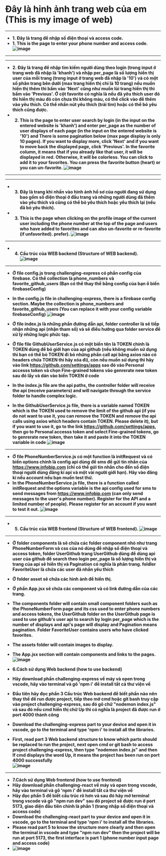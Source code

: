 # Đây là hỉnh ảnh trang web của em (This is my image of web)

*****************************************************************************************************************************************************
- <b>1. Đây là trang để nhập số điện thoại và access code.<b/>
- <b>1. This is the page to enter your phone number and access code.<b/>
![image](https://github.com/hoofkhanh/challenging-project/assets/124868697/e5240b13-1278-4fe4-936c-a4f1d3645961)
*****************************************************************************************************************************************************

*****************************************************************************************************************************************************
- <b>2. Đây là trang để nhập tìm kiếm người dùng theo login (trong input ở trang web đã nhập là 'khanh') và nhập per_page là số lượng hiển thị user của mỗi trang (trong input ở trang web đã nhập là '10') và có một số phân trang bên dưới (max trang hiển thị chỉ là 10 trang) nếu muốn hiển thị thêm thì bấm vào 'Next' cũng như muốn lùi trang hiển thị thì bấm vào 'Previous'. Ở cột favorite có nghĩa là nếu đã yêu thích user đó thì hiển thị màu đỏ còn chưa thì không màu, có thể click vào để thêm vào yêu thích. Có thể nhấn nút yêu thích (trái tim) hoặc có thể bỏ yêu thích cũng được.<b/>
- 2. This is the page to enter user search by login (in the input on the entered website is 'khanh') and enter per_page as the number of user displays of each page (in the input on the entered website is '10') and There is some pagination below (max page display is only 10 pages). If you want to display more, click 'Next' and if you want to move back the displayed page, click 'Previous'. In the favorite column, it means that if you already like that user, it will be displayed in red. Otherwise, it will be colorless. You can click to add it to your favorites. You can press the favorite button (heart) or you can un-favorite.
![image](https://github.com/hoofkhanh/challenging-project/assets/124868697/ba2ca494-542b-4575-a0d8-901ac0092f70)
*****************************************************************************************************************************************************

*****************************************************************************************************************************************************
- 3. Đây là trang khi nhấn vào hình ảnh hồ sơ của người đang sử dụng bao gồm số điện thoại ở đầu trang và những người dùng đã thêm vào yêu thích và cũng có thể bỏ yêu thích hoặc yểu thích lại (nếu đã bỏ yêu thích).
- 3. This is the page when clicking on the profile image of the current user including the phone number at the top of the page and users who have added to favorites and can also un-favorite or re-favorite (if unfavorited). prefer).
![image](https://github.com/hoofkhanh/challenging-project/assets/124868697/a51585ce-1c08-456e-8380-3a5b379332bd)
*****************************************************************************************************************************************************

- 4. <b>Cấu trúc của WEB backend (Structure of WEB backend)<b/>. <br>
![image](https://github.com/hoofkhanh/challenging-project/assets/124868697/d61d6dc1-1f6f-489b-bcc3-8ab87185551d)
*****************************************************************************************************************************************************
- Ở file config.js trong challenging-express có phần config của firebase. Có thể collection là phone_numbers và favorite_github_users (Bạn có thể thay thế bằng config của bạn ổ biến firebaseConfig)
- In the config.js file in challenging-express, there is a firebase config section. Maybe the collection is phone_numbers and favorite_github_users (You can replace it with your config variable firebaseConfig)
![image](https://github.com/hoofkhanh/challenging-project/assets/124868697/c84f7358-b6b9-47bc-aebb-67475cc76ca8)

- Ở file index.js là những phần đường dẫn api, folder controller là sẽ tiếp nhận những api (nhận tham số) và sẽ điều hướng qua folder service để xử lý những logic phức tạp.
- Ở file file GithubUserService.js có một biến tên là TOKEN chính là TOKEN dùng để bỏ giới hạn của api github (nếu không muốn sử dụng thì bạn có thể bỏ TOKEN đi bỏ nhừng phần call api bằng axios nào có headers chứa TOKEN thì hãy xóa đi), còn nếu muốn sử dụng thì hãy vào link https://github.com/settings/apps sao đó vào Personal accesss token và chọn Fine-grained tokens vào genrerate new token sau đó lấy và dán vào biến TOKEN ở code
- In the index.js file are the api paths, the controller folder will receive the api (receive parameters) and will navigate through the service folder to handle complex logic.
- In the GithubUserService.js file, there is a variable named TOKEN which is the TOKEN used to remove the limit of the github api (if you do not want to use it, you can remove the TOKEN and remove the api calls using axios which headers contain TOKEN. Please delete it), but if you want to use it, go to the link https://github.com/settings/apps, then go to Personal accesss token and select Fine-grained tokens, go to genrerate new token, then take it and paste it into the TOKEN variable in code
![image](https://github.com/hoofkhanh/challenging-project/assets/124868697/5092d5a3-414d-4661-89d8-46c23209b3fa)
*****************************************************************************************************************************************************
 
- Ở file PhoneNumberService.js có một function là initRequest và có biến options chính là config api dùng để sms để gửi tin nhắn của https://www.infobip.com (chỉ có thể gửi tin nhắn cho đến số điện thoại người dùng đăng kí api và một vài người giới hạn). Hãy vào đăng kí nếu account nếu bạn muốn test thử.
- In the PhoneNumberService.js file, there is a function called initRequest and the options variable is the api config used for sms to send messages from https://www.infobip.com (can only send messages to the user's phone number). Register for the API and a limited number of people). Please register for an account if you want to test it out.
![image](https://github.com/hoofkhanh/challenging-project/assets/124868697/258f9871-a665-4492-931b-79ace97f86dd)
*****************************************************************************************************************************************************

- 5. Cấu trúc của WEB frontend (Structure of WEB frontend).
![image](https://github.com/hoofkhanh/challenging-project/assets/124868697/330205f9-a264-4c4d-b894-699ce38b7653)
*****************************************************************************************************************************************************
- Ở folder components là sẽ chứa các folder component nhỏ như trang PhoneNumberForm và css của nó dùng để nhập số điện thoại và access token, folder UserGithub trang UserGithub dùng để dùng api user của github để search theo login per_page là số lượng hiển thị và trang của api sẽ hiển thị và Pagination có nghĩa là phân trang. foldler FavoriteUser là chứa các user đã nhấn yêu thích
- Ở folder asset sẽ chứa các hình ảnh để hiển thị.
- Ở phần App.jsx sẽ chứa các component và có link đường dẫn của các trang.
- The components folder will contain small component folders such as the PhoneNumberForm page and its css used to enter phone numbers and access tokens, the UserGithub folder on the UserGithub page is used to use github's user api to search by login per_page which is the number of displays and api's page will display and Pagination means pagination. Folder FavoriteUser contains users who have clicked favorites.
- The assets folder will contain images to display.
- The App.jsx section will contain components and links to the pages.
![image](https://github.com/hoofkhanh/challenging-project/assets/124868697/52cfa538-2a77-40bd-a063-8517bf52d53e)

- 6.Cách sử dụng Web backend (how to use backend)
- Hãy download phần challenging-express về máy và open trong vscode, hãy vào terminal và gõ 'npm i' để install tất cả thư viện về
- Đầu tiên hãy đọc phần 3 Cấu trúc Web backend để biết phần nào nên thay thế để run được project, tiếp theo mở cmd hoặc git bash truy cập vào project challenging-express, sau đó gõ chữ "nodemon index.js" và sau đó nếu cmd hiển thị chữ Up thì có nghĩa là project đã được run ở port 4000 thành công <br/>
- Download the challenging-express part to your device and open it in vscode, go to the terminal and type 'npm i' to install all the libraries.
- First, read part 3 Web backend structure to know which parts should be replaced to run the project, next open cmd or git bash to access project challenging-express, then type "nodemon index.js" and then If cmd displays the word Up, it means the project has been run on port 4000 successfully <br/>
![image](https://github.com/hoofkhanh/challenging-project/assets/124868697/875fa055-d895-493c-b883-67ca4a3e2d7b)
*****************************************************************************************************************************************************

- 7.Cách sử dụng Web frontend (how to use frontend)
- Hãy download phần challenging-react về máy và open trong vscode, hãy vào terminal và gõ 'npm i' để install tất cả thư viện về
- Hãy đọc phần 5 để biết cấu trúc rõ hơn và sau đó hãy mở terminal trong vscode và gõ "npm run dev" sau đó project sẽ được run ở port 5173, giao diện đầu tiên chính là phần 1 (trang nhập số điện thoại và access code)
- Download the challenging-react part to your device and open it in vscode, go to the terminal and type 'npm i' to install all the libraries.
- Please read part 5 to know the structure more clearly and then open the terminal in vscode and type "npm run dev" then the project will be run at port 5173, the first interface is part 1 (phone number input page and access code)
- ![image](https://github.com/hoofkhanh/challenging-project/assets/124868697/6e77fa4a-2b4b-4f9b-b9ff-a66a2dc86bff)






